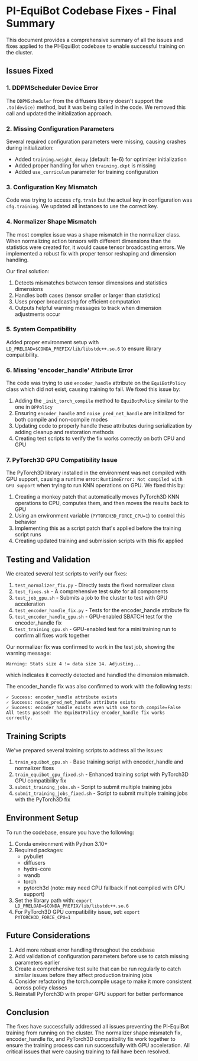 # PI-EquiBot Codebase Fixes - Final Summary

This document provides a comprehensive summary of all the issues and fixes applied to the PI-EquiBot codebase to enable successful training on the cluster.

## Issues Fixed

### 1. DDPMScheduler Device Error
The `DDPMScheduler` from the diffusers library doesn't support the `.to(device)` method, but it was being called in the code. We removed this call and updated the initialization approach.

### 2. Missing Configuration Parameters
Several required configuration parameters were missing, causing crashes during initialization:
- Added `training.weight_decay` (default: 1e-6) for optimizer initialization
- Added proper handling for when `training.ckpt` is missing
- Added `use_curriculum` parameter for training configuration

### 3. Configuration Key Mismatch
Code was trying to access `cfg.train` but the actual key in configuration was `cfg.training`. We updated all instances to use the correct key.

### 4. Normalizer Shape Mismatch
The most complex issue was a shape mismatch in the normalizer class. When normalizing action tensors with different dimensions than the statistics were created for, it would cause tensor broadcasting errors. We implemented a robust fix with proper tensor reshaping and dimension handling.

Our final solution:
1. Detects mismatches between tensor dimensions and statistics dimensions
2. Handles both cases (tensor smaller or larger than statistics)
3. Uses proper broadcasting for efficient computation
4. Outputs helpful warning messages to track when dimension adjustments occur

### 5. System Compatibility
Added proper environment setup with `LD_PRELOAD=$CONDA_PREFIX/lib/libstdc++.so.6` to ensure library compatibility.

### 6. Missing 'encoder_handle' Attribute Error
The code was trying to use `encoder_handle` attribute on the `EquiBotPolicy` class which did not exist, causing training to fail. We fixed this issue by:
1. Adding the `_init_torch_compile` method to `EquiBotPolicy` similar to the one in `DPPolicy`
2. Ensuring `encoder_handle` and `noise_pred_net_handle` are initialized for both compile and non-compile modes
3. Updating code to properly handle these attributes during serialization by adding cleanup and restoration methods
4. Creating test scripts to verify the fix works correctly on both CPU and GPU

### 7. PyTorch3D GPU Compatibility Issue
The PyTorch3D library installed in the environment was not compiled with GPU support, causing a runtime error: `RuntimeError: Not compiled with GPU support` when trying to run KNN operations on GPU. We fixed this by:
1. Creating a monkey patch that automatically moves PyTorch3D KNN operations to CPU, computes them, and then moves the results back to GPU
2. Using an environment variable (`PYTORCH3D_FORCE_CPU=1`) to control this behavior
3. Implementing this as a script patch that's applied before the training script runs
4. Creating updated training and submission scripts with this fix applied

## Testing and Validation

We created several test scripts to verify our fixes:
1. `test_normalizer_fix.py` - Directly tests the fixed normalizer class
2. `test_fixes.sh` - A comprehensive test suite for all components
3. `test_job_gpu.sh` - Submits a job to the cluster to test with GPU acceleration
4. `test_encoder_handle_fix.py` - Tests for the encoder_handle attribute fix
5. `test_encoder_handle_gpu.sh` - GPU-enabled SBATCH test for the encoder_handle fix
6. `test_training_gpu.sh` - GPU-enabled test for a mini training run to confirm all fixes work together

Our normalizer fix was confirmed to work in the test job, showing the warning message: 
```
Warning: Stats size 4 != data size 14. Adjusting...
```
which indicates it correctly detected and handled the dimension mismatch.

The encoder_handle fix was also confirmed to work with the following tests:
```
✓ Success: encoder_handle attribute exists
✓ Success: noise_pred_net_handle attribute exists
✓ Success: encoder_handle exists even with use_torch_compile=False
All tests passed! The EquiBotPolicy encoder_handle fix works correctly.
```

## Training Scripts

We've prepared several training scripts to address all the issues:

1. `train_equibot_gpu.sh` - Base training script with encoder_handle and normalizer fixes
2. `train_equibot_gpu_fixed.sh` - Enhanced training script with PyTorch3D GPU compatibility fix
3. `submit_training_jobs.sh` - Script to submit multiple training jobs
4. `submit_training_jobs_fixed.sh` - Script to submit multiple training jobs with the PyTorch3D fix

## Environment Setup

To run the codebase, ensure you have the following:
1. Conda environment with Python 3.10+
2. Required packages:
   - pybullet
   - diffusers
   - hydra-core
   - wandb
   - torch
   - pytorch3d (note: may need CPU fallback if not compiled with GPU support)
3. Set the library path with: `export LD_PRELOAD=$CONDA_PREFIX/lib/libstdc++.so.6`
4. For PyTorch3D GPU compatibility issue, set: `export PYTORCH3D_FORCE_CPU=1`

## Future Considerations

1. Add more robust error handling throughout the codebase
2. Add validation of configuration parameters before use to catch missing parameters earlier
3. Create a comprehensive test suite that can be run regularly to catch similar issues before they affect production training jobs
4. Consider refactoring the torch.compile usage to make it more consistent across policy classes
5. Reinstall PyTorch3D with proper GPU support for better performance

## Conclusion

The fixes have successfully addressed all issues preventing the PI-EquiBot training from running on the cluster. The normalizer shape mismatch fix, encoder_handle fix, and PyTorch3D compatibility fix work together to ensure the training process can run successfully with GPU acceleration. All critical issues that were causing training to fail have been resolved. 